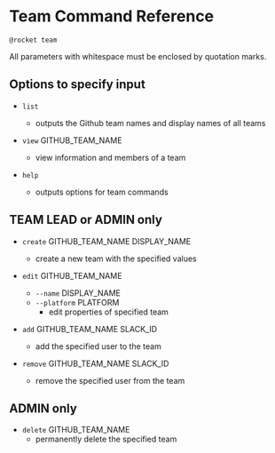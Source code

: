 # Team Command Reference

`@rocket team`

All parameters with whitespace must be enclosed by quotation marks.

## Options to specify input

* `list`
  * outputs the Github team names and display names of all teams

* `view` GITHUB_TEAM_NAME
  * view information and members of a team

* `help`
  * outputs options for team commands

## TEAM LEAD or ADMIN only

* `create` GITHUB_TEAM_NAME DISPLAY_NAME
  * create a new team with the specified values

* `edit` GITHUB_TEAM_NAME
  * `--name` DISPLAY_NAME
  * `--platform` PLATFORM
    * edit properties of specified team

* `add` GITHUB_TEAM_NAME SLACK_ID
  * add the specified user to the team

* `remove` GITHUB_TEAM_NAME SLACK_ID
  * remove the specified user from the team

## ADMIN only

* `delete` GITHUB_TEAM_NAME
  * permanently delete the specified team
